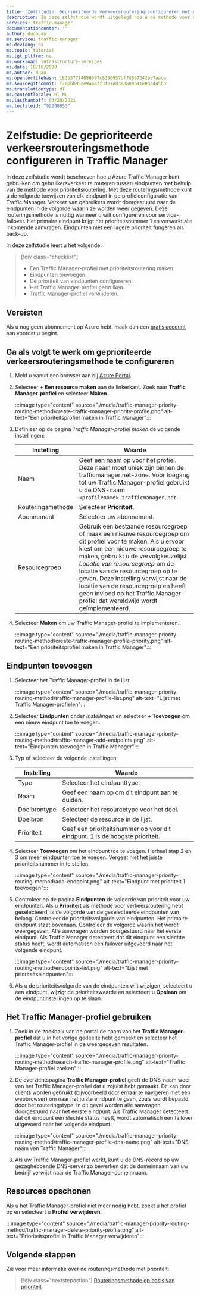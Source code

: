 ```yaml
---
title: 'Zelfstudie: Geprioriteerde verkeersroutering configureren met Azure Traffic Manager'
description: In deze zelfstudie wordt uitgelegd hoe u de methode voor de routering van prioriteitsverkeer configureert in Traffic Manager
services: traffic-manager
documentationcenter: ''
author: duongau
ms.service: traffic-manager
ms.devlang: na
ms.topic: tutorial
ms.tgt_pltfrm: na
ms.workload: infrastructure-services
ms.date: 10/16/2020
ms.author: duau
ms.openlocfilehash: 1835377f4690097c8390957bf7d897242ba7aace
ms.sourcegitcommit: f28ebb95ae9aaaff3f87d8388a09b41e0b3445b5
ms.translationtype: MT
ms.contentlocale: nl-NL
ms.lasthandoff: 03/29/2021
ms.locfileid: "92208053"
---
```

# <a name="tutorial-configure-priority-traffic-routing-method-in-traffic-manager"></a>Zelfstudie: De geprioriteerde verkeersrouteringsmethode configureren in Traffic Manager

In deze zelfstudie wordt beschreven hoe u Azure Traffic Manager kunt gebruiken om gebruikersverkeer re routeren tussen eindpunten met behulp van de methode voor prioriteitsroutering. Met deze routeringsmethode kunt u de volgorde toewijzen van elk eindpunt in de profielconfiguratie van Traffic Manager. Verkeer van gebruikers wordt doorgestuurd naar de eindpunten in de volgorde waarin ze worden weer gegeven. Deze routeringsmethode is nuttig wanneer u wilt configureren voor service-failover. Het primaire eindpunt krijgt het prioriteitsnummer 1 en verwerkt alle inkomende aanvragen. Eindpunten met een lagere prioriteit fungeren als back-up.

In deze zelfstudie leert u het volgende:

> [!div class="checklist"]
> - Een Traffic Manager-profiel met prioriteitsroutering maken.
> - Eindpunten toevoegen.
> - De prioriteit van eindpunten configureren.
> - Het Traffic Manager-profiel gebruiken.
> - Traffic Manager-profiel verwijderen.

## <a name="prerequisites"></a>Vereisten

Als u nog geen abonnement op Azure hebt, maak dan een [gratis account](https://azure.microsoft.com/free/?WT.mc_id=A261C142F) aan voordat u begint.

## <a name="to-configure-the-priority-traffic-routing-method"></a>Ga als volgt te werk om geprioriteerde verkeersrouteringsmethode te configureren
1. Meld u vanuit een browser aan bij [Azure Portal](https://portal.azure.com).

1. Selecteer **+ Een resource maken** aan de linkerkant. Zoek naar **Traffic Manager-profiel** en selecteer **Maken**.

    :::image type="content" source="./media/traffic-manager-priority-routing-method/create-traffic-manager-priority-profile.png" alt-text="Een prioriteitsprofiel maken in Traffic Manager":::

1. Definieer op de pagina *Traffic Manager-profiel maken* de volgende instellingen:

    | Instelling         | Waarde                                              |
    | ---             | ---                                                |
    | Naam            | Geef een naam op voor het profiel. Deze naam moet uniek zijn binnen de trafficmanager.net-zone. Voor toegang tot uw Traffic Manager-profiel gebruikt u de DNS-naam `<profilename>.trafficmanager.net`. |    
    | Routeringsmethode  | Selecteer **Prioriteit**. |
    | Abonnement    | Selecteer uw abonnement. |
    | Resourcegroep   | Gebruik een bestaande resourcegroep of maak een nieuwe resourcegroep om dit profiel voor te maken. Als u ervoor kiest om een nieuwe resourcegroep te maken, gebruikt u de vervolgkeuzelijst *Locatie van resourcegroep* om de locatie van de resourcegroep op te geven. Deze instelling verwijst naar de locatie van de resourcegroep en heeft geen invloed op het Traffic Manager-profiel dat wereldwijd wordt geïmplementeerd. |

1. Selecteer **Maken** om uw Traffic Manager-profiel te implementeren.

    :::image type="content" source="./media/traffic-manager-priority-routing-method/create-traffic-manager-profile-priority.png" alt-text="Een prioriteitsprofiel maken in Traffic Manager":::

## <a name="add-endpoints"></a>Eindpunten toevoegen

1. Selecteer het Traffic Manager-profiel in de lijst.

    :::image type="content" source="./media/traffic-manager-priority-routing-method/traffic-manager-profile-list.png" alt-text="Lijst met Traffic Manager-profielen":::

1. Selecteer **Eindpunten** onder *Instellingen* en selecteer **+ Toevoegen** om een nieuw eindpunt toe te voegen.

    :::image type="content" source="./media/traffic-manager-priority-routing-method/traffic-manager-add-endpoints.png" alt-text="Eindpunten toevoegen in Traffic Manager":::

1. Typ of selecteer de volgende instellingen: 

    | Instelling                | Waarde                                              |
    | ---                    | ---                                                |
    | Type                   | Selecteer het eindpunttype. |    
    | Naam                   | Geef een naam op om dit eindpunt aan te duiden. |
    | Doelbrontype   | Selecteer het resourcetype voor het doel. |
    | Doelbron        | Selecteer de resource in de lijst. |
    | Prioriteit               | Geef een prioriteitsnummer op voor dit eindpunt. 1 is de hoogste prioriteit. |


1. Selecteer **Toevoegen** om het eindpunt toe te voegen. Herhaal stap 2 en 3 om meer eindpunten toe te voegen. Vergeet niet het juiste prioriteitsnummer in te stellen.

    :::image type="content" source="./media/traffic-manager-priority-routing-method/add-endpoint.png" alt-text="Eindpunt met prioriteit 1 toevoegen":::

1. Controleer op de pagina **Eindpunten** de volgorde van prioriteit voor uw eindpunten. Als u **Prioriteit** als methode voor verkeersroutering hebt geselecteerd, is de volgorde van de geselecteerde eindpunten van belang. Controleer de prioriteitsvolgorde van eindpunten.  Het primaire eindpunt staat bovenaan. Controleer de volgorde waarin het wordt weergegeven. Alle aanvragen worden doorgestuurd naar het eerste eindpunt. Als Traffic Manager detecteert dat dit eindpunt een slechte status heeft, wordt automatisch een failover uitgevoerd naar het volgende eindpunt. 

    :::image type="content" source="./media/traffic-manager-priority-routing-method/endpoints-list.png" alt-text="Lijst met prioriteitseindpunten":::

1. Als u de prioriteitsvolgorde van de eindpunten wilt wijzigen, selecteert u een eindpunt, wijzigt de prioriteitswaarde en selecteert u **Opslaan** om de eindpuntinstellingen op te slaan.

## <a name="use-the-traffic-manager-profile"></a>Het Traffic Manager-profiel gebruiken

1.  Zoek in de zoekbalk van de portal de naam van het **Traffic Manager-profiel** dat u in het vorige gedeelte hebt gemaakt en selecteer het Traffic Manager-profiel in de weergegeven resultaten.

    :::image type="content" source="./media/traffic-manager-priority-routing-method/search-traffic-manager-profile.png" alt-text="Traffic Manager-profiel zoeken":::

1.  De overzichtspagina **Traffic Manager-profiel** geeft de DNS-naam weer van het Traffic Manager-profiel dat u zojuist hebt gemaakt. Dit kan door clients worden gebruikt (bijvoorbeeld door ernaar te navigeren met een webbrowser) om naar het juiste eindpunt te gaan, zoals wordt bepaald door het routeringstype. In dit geval worden alle aanvragen doorgestuurd naar het eerste eindpunt. Als Traffic Manager detecteert dat dit eindpunt een slechte status heeft, wordt automatisch een failover uitgevoerd naar het volgende eindpunt.

    :::image type="content" source="./media/traffic-manager-priority-routing-method/traffic-manager-profile-dns-name.png" alt-text="DNS-naam van Traffic Manager":::

1. Als uw Traffic Manager-profiel werkt, kunt u de DNS-record op uw gezaghebbende DNS-server zo bewerken dat de domeinnaam van uw bedrijf verwijst naar de Traffic Manager-domeinnaam.

## <a name="clean-up-resources"></a>Resources opschonen

Als u het Traffic Manager-profiel niet meer nodig hebt, zoekt u het profiel op en selecteert u **Profiel verwijderen**.

:::image type="content" source="./media/traffic-manager-priority-routing-method/traffic-manager-delete-priority-profile.png" alt-text="Prioriteitsprofiel in Traffic Manager verwijderen":::

## <a name="next-steps"></a>Volgende stappen

Zie voor meer informatie over de routeringsmethode met prioriteit:

> [!div class="nextstepaction"]
> [Routeringsmethode op basis van prioriteit](traffic-manager-routing-methods.md#priority-traffic-routing-method)
